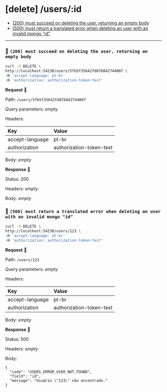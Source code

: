 # [delete] /users/:id

* [(200) must succeed on deleting the user, returning an empty body](#2ad51d5aa8)
* [(500) must return a translated error when deleting an user with an invalid mongo "id"](#074c048f2a)

---

### :chicken: `(200) must succeed on deleting the user, returning an empty body` <a name="2ad51d5aa8"></a>

```sh
curl -X DELETE \
http://localhost:54230/users/5fb5f35642fd876842744007 \
-H 'accept-language: pt-br'
-H 'authorization: authorization-token-test'
```

**Request** :egg:

Path: `/users/5fb5f35642fd876842744007`

Query parameters: _empty_

Headers: 

| Key | Value |
| :--- | :--- |
| accept-language | pt-br |
| authorization | authorization-token-test |

Body: _empty_

**Response** :hatching_chick:

Status: 200

Headers: _empty_

Body: _empty_

### :chicken: `(500) must return a translated error when deleting an user with an invalid mongo "id"` <a name="074c048f2a"></a>

```sh
curl -X DELETE \
http://localhost:54230/users/123 \
-H 'accept-language: pt-br'
-H 'authorization: authorization-token-test'
```

**Request** :egg:

Path: `/users/123`

Query parameters: _empty_

Headers: 

| Key | Value |
| :--- | :--- |
| accept-language | pt-br |
| authorization | authorization-token-test |

Body: _empty_

**Response** :hatching_chick:

Status: 500

Headers: _empty_

Body: 

```
{
  "code": "USERS_ERROR_USER_NOT_FOUND",
  "field": "id",
  "message": "Usuário \"123\" não encontrado."
}
```

